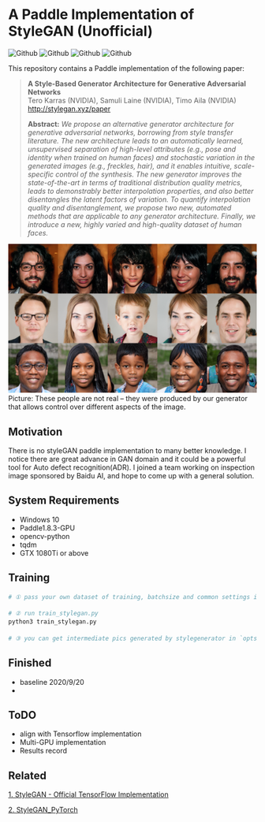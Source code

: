 # A Paddle Implementation of StyleGAN (Unofficial)

![Github](https://img.shields.io/badge/Paddle-v1.8.3-green.svg?style=for-the-badge&logo=data:image/png)
![Github](https://img.shields.io/badge/python-3.7-green.svg?style=for-the-badge&logo=python)
![Github](https://img.shields.io/badge/status-AlmostFinished-blue.svg?style=for-the-badge&logo=fire)
![Github](https://img.shields.io/badge/license-MIT-green.svg?style=for-the-badge&logo=fire)

This repository contains a Paddle implementation of the following paper:
> **A Style-Based Generator Architecture for Generative Adversarial Networks**<br>
> Tero Karras (NVIDIA), Samuli Laine (NVIDIA), Timo Aila (NVIDIA)<br>
> http://stylegan.xyz/paper
>
> **Abstract:** *We propose an alternative generator architecture for generative adversarial networks, borrowing from style transfer literature. The new architecture leads to an automatically learned, unsupervised separation of high-level attributes (e.g., pose and identity when trained on human faces) and stochastic variation in the generated images (e.g., freckles, hair), and it enables intuitive, scale-specific control of the synthesis. The new generator improves the state-of-the-art in terms of traditional distribution quality metrics, leads to demonstrably better interpolation properties, and also better disentangles the latent factors of variation. To quantify interpolation quality and disentanglement, we propose two new, automated methods that are applicable to any generator architecture. Finally, we introduce a new, highly varied and high-quality dataset of human faces.*


![Teaser image](utils/stylegan-teaser.png)
Picture: These people are not real – they were produced by our generator that allows control over different aspects of the image.

## Motivation
There is no styleGAN paddle implementation to many better knowledge. I notice there are great advance in GAN domain and it could be a powerful tool for Auto defect recognition(ADR). I joined a team working on inspection image sponsored by Baidu AI, and hope to come up with a general solution.

## System Requirements
- Windows 10
- Paddle1.8.3-GPU
- opencv-python
- tqdm
- GTX 1080Ti or above

## Training

``` python
# ① pass your own dataset of training, batchsize and common settings in TrainOpts of `opts.py`.

# ② run train_stylegan.py
python3 train_stylegan.py

# ③ you can get intermediate pics generated by stylegenerator in `opts.det/images/`
```

## Finished
- baseline 2020/9/20
- 


## ToDO
- align with Tensorflow implementation
- Multi-GPU implementation
- Results record

## Related
[1. StyleGAN - Official TensorFlow Implementation](https://github.com/NVlabs/stylegan)

[2. StyleGAN_PyTorch](https://github.com/tomguluson92/StyleGAN_PyTorch)
